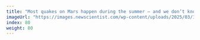 ```yaml
---
title: "Most quakes on Mars happen during the summer – and we don’t know why"
imageUrl: "https://images.newscientist.com/wp-content/uploads/2025/03/14160308/sei243597525.jpg?width=788"
index: 80
weight: 80
---
```

